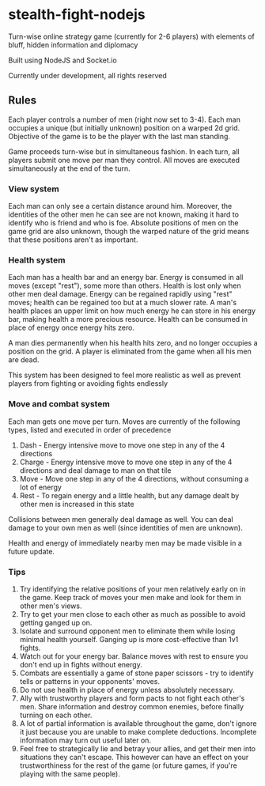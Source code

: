 # stealth-fight-nodejs

Turn-wise online strategy game (currently for 2-6 players) with elements of bluff, hidden information and diplomacy

Built using NodeJS and Socket.io

Currently under development, all rights reserved

## Rules

Each player controls a number of men (right now set to 3-4). Each man occupies a unique (but initially unknown) position on a warped 2d grid. Objective of the game is to be the player with the last man standing.

Game proceeds turn-wise but in simultaneous fashion. In each turn, all players submit one move per man they control. All moves are executed simultaneously at the end of the turn.

### View system

Each man can only see a certain distance around him. Moreover, the identities of the other men he can see are not known, making it hard to identify who is friend and who is foe. Absolute positions of men on the game grid are also unknown, though the warped nature of the grid means that these positions aren't as important.

### Health system

Each man has a health bar and an energy bar. Energy is consumed in all moves (except "rest"), some more than others. Health is lost only when other men deal damage. Energy can be regained rapidly using "rest" moves; health can be regained too but at a much slower rate. A man's health places an upper limit on how much energy he can store in his energy bar, making health a more precious resource. Health can be consumed in place of energy once energy hits zero.

A man dies permanently when his health hits zero, and no longer occupies a position on the grid. A player is eliminated from the game when all his men are dead.

This system has been designed to feel more realistic as well as prevent players from fighting or avoiding fights endlessly

### Move and combat system

Each man gets one move per turn. Moves are currently of the following types, listed and executed in order of precedence

1. Dash - Energy intensive move to move one step in any of the 4 directions
2. Charge - Energy intensive move to move one step in any of the 4 directions and deal damage to man on that tile
3. Move - Move one step in any of the 4 directions, without consuming a lot of energy
4. Rest - To regain energy and a little health, but any damage dealt by other men is increased in this state

Collisions between men generally deal damage as well. You can deal damage to your own men as well (since identities of men are unknown).

Health and energy of immediately nearby men may be made visible in a future update.

### Tips

1. Try identifying the relative positions of your men relatively early on in the game. Keep track of moves your men make and look for them in other men's views.
2. Try to get your men close to each other as much as possible to avoid getting ganged up on.
3. Isolate and surround opponent men to eliminate them while losing minimal health yourself. Ganging up is more cost-effective than 1v1 fights.
4. Watch out for your energy bar. Balance moves with rest to ensure you don't end up in fights without energy.
5. Combats are essentially a game of stone paper scissors - try to identify tells or patterns in your opponents' moves.
6. Do not use health in place of energy unless absolutely necessary.
7. Ally with trustworthy players and form pacts to not fight each other's men. Share information and destroy common enemies, before finally turning on each other.
8. A lot of partial information is available throughout the game, don't ignore it just because you are unable to make complete deductions. Incomplete information may turn out useful later on.
9. Feel free to strategically lie and betray your allies, and get their men into situations they can't escape. This however can have an effect on your trustworthiness for the rest of the game (or future games, if you're playing with the same people).

